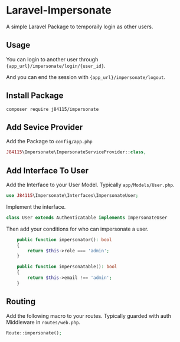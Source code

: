 # Laravel-Impersonate
A simple Laravel Package to temporaily login as other users.

## Usage
You can login to another user through `{app_url}/impersonate/login/{user_id}`.

And you can end the session with `{app_url}/impersonate/logout`.

## Install Package
`composer require j84115/impersonate`

## Add Sevice Provider
Add the Package to `config/app.php`

```php
J84115\Impersonate\ImpersonateServiceProvider::class,
```

## Add Interface To User
Add the Interface to your User Model. Typically `app/Models/User.php`.

```php
use J84115\Impersonate\Interfaces\ImpersonateUser;
```

Implement the interface.

```php
class User extends Authenticatable implements ImpersonateUser
```

Then add your conditions for who can impersonate a user.

```php
    public function impersonator(): bool
    {
        return $this->role === 'admin';
    }

    public function impersonatable(): bool
    {
        return $this->email !== 'admin';
    }
```

## Routing
Add the following macro to your routes. Typically guarded with auth Middleware in `routes/web.php`.

```php
Route::impersonate();
```
